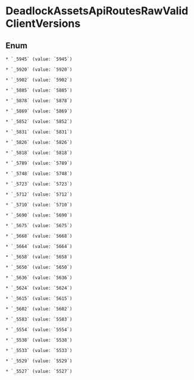 
# DeadlockAssetsApiRoutesRawValidClientVersions

## Enum


    * `_5945` (value: `5945`)

    * `_5920` (value: `5920`)

    * `_5902` (value: `5902`)

    * `_5885` (value: `5885`)

    * `_5878` (value: `5878`)

    * `_5869` (value: `5869`)

    * `_5852` (value: `5852`)

    * `_5831` (value: `5831`)

    * `_5826` (value: `5826`)

    * `_5818` (value: `5818`)

    * `_5789` (value: `5789`)

    * `_5748` (value: `5748`)

    * `_5723` (value: `5723`)

    * `_5712` (value: `5712`)

    * `_5710` (value: `5710`)

    * `_5690` (value: `5690`)

    * `_5675` (value: `5675`)

    * `_5668` (value: `5668`)

    * `_5664` (value: `5664`)

    * `_5658` (value: `5658`)

    * `_5650` (value: `5650`)

    * `_5636` (value: `5636`)

    * `_5624` (value: `5624`)

    * `_5615` (value: `5615`)

    * `_5602` (value: `5602`)

    * `_5583` (value: `5583`)

    * `_5554` (value: `5554`)

    * `_5538` (value: `5538`)

    * `_5533` (value: `5533`)

    * `_5529` (value: `5529`)

    * `_5527` (value: `5527`)



